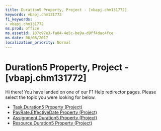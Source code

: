 ```yaml
---
title: Duration5 Property, Project - [vbapj.chm131772]
keywords: vbapj.chm131772
f1_keywords:
- vbapj.chm131772
ms.prod: office
ms.assetid: 187c97e3-fa84-4e5c-be9a-d9ff4dac4fce
ms.date: 06/08/2017
localization_priority: Normal
---
```



# Duration5 Property, Project - [vbapj.chm131772]

Hi there! You have landed on one of our F1 Help redirector pages. Please select the topic you were looking for below.

- [Task.Duration5 Property (Project)](http://msdn.microsoft.com/library/02484a2e-b3c9-725a-277a-02d255778310%28Office.15%29.aspx)
- [PayRate.EffectiveDate Property (Project)](http://msdn.microsoft.com/library/3e247def-0f83-3a4f-5408-454a73f12b4d%28Office.15%29.aspx)
- [Assignment.Duration5 Property (Project)](http://msdn.microsoft.com/library/4aabfaec-f98a-709f-733f-4fec28e37b2d%28Office.15%29.aspx)
- [Resource.Duration5 Property (Project)](http://msdn.microsoft.com/library/7c10cb27-8c7e-2504-b6b0-805c37306b9b%28Office.15%29.aspx)

